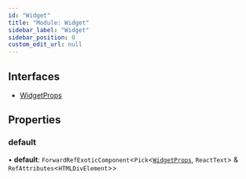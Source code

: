 ```yaml
---
id: "Widget"
title: "Module: Widget"
sidebar_label: "Widget"
sidebar_position: 0
custom_edit_url: null
---
```


## Interfaces

- [WidgetProps](../interfaces/Widget.WidgetProps.md)

## Properties

### default

• **default**: `ForwardRefExoticComponent`<`Pick`<[`WidgetProps`](../interfaces/Widget.WidgetProps.md), `ReactText`\> & `RefAttributes`<`HTMLDivElement`\>\>
